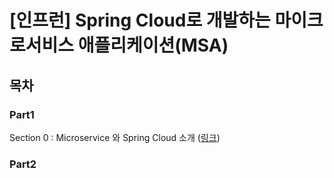 # [인프런] Spring Cloud로 개발하는 마이크로서비스 애플리케이션(MSA)

## 목차
### Part1
Section 0 : Microservice 와 Spring Cloud 소개 (<a href="/section/section0#readme" target="_blank">링크</a>)

### Part2

